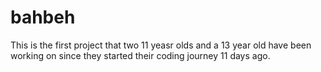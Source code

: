 # bahbeh
This is the first project that two 11 yeasr olds and a 13 year old have been working on since they started their coding journey 11 days ago.
